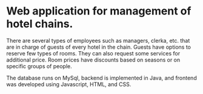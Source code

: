 # Web application for management of hotel chains.

There are several types of employees such as managers, clerka, etc. that are in charge of guests of every hotel in the chain.
Guests have options to reserve few types of rooms. They can also request some services for additional price.
Room prices have discounts based on seasons or on specific groups of people.

The database runs on MySql, backend is implemented in Java, and frontend was developed using Javascript, HTML, and CSS.
